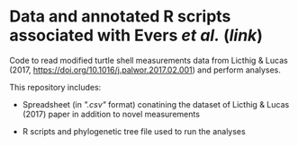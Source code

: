 # Data and annotated R scripts associated with Evers _et al._ (_link_)

Code to read modified turtle shell measurements data from Licthig & Lucas (2017, https://doi.org/10.1016/j.palwor.2017.02.001) and perform analyses.

This repository includes:

- Spreadsheet (in _".csv"_ format) conatining the dataset of Licthig & Lucas (2017) paper in addition to novel measurements

- R scripts and phylogenetic tree file used to run the analyses
